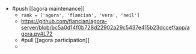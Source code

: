 - #push [[agora maintenance]]
	- `rank = ['agora', 'flancian', 'vera', 'neil']`
	- https://github.com/flancian/agora-server/blob/bc5a0d14f0b728d22902a29c5437e415b23dccef/app/agora.py#L72
	- #pull [[agora participation]]
	-